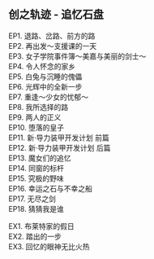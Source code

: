 ## 创之轨迹 - 追忆石盘

EP1. 退路、岔路、前方的路  
EP2. 再出发～支援课的一天  
EP3. 女子学院事件簿～美嘉与美丽的剑士～  
EP4. 令人怀念的家乡  
EP5. 白兔与沉睡的傀儡  
EP6. 光辉中的全新一步  
EP7. 重逢～少女的忧郁～  
EP8. 我所选择的路  
EP9. 两人的正义  
EP10.  堕落的皇子  
EP11. 新·导力装甲开发计划 前篇  
EP12. 新·导力装甲开发计划 后篇  
EP13. 魔女们的追忆  
EP14. 同窗的标杆  
EP15. 究极的野味  
EP16. 幸运之石与不幸之船  
EP17. 无尽之剑  
EP18. 猜猜我是谁  

EX1. 布莱特家的假日  
EX2. 踏出的一步  
EX3. 回忆的眼神无比火热  